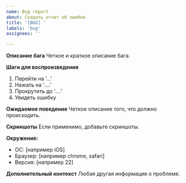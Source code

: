 ```yaml
---
name: Bug report
about: Создать отчет об ошибке
title: '[BUG] '
labels: 'bug'
assignees: ''

---
```


**Описание бага**
Четкое и краткое описание бага.

**Шаги для воспроизведения**
1. Перейти на '...'
2. Нажать на '....'
3. Прокрутить до '....'
4. Увидеть ошибку

**Ожидаемое поведение**
Четкое описание того, что должно происходить.

**Скриншоты**
Если применимо, добавьте скриншоты.

**Окружение:**
 - ОС: [например iOS]
 - Браузер: [например chrome, safari]
 - Версия: [например 22]

**Дополнительный контекст**
Любая другая информация о проблеме.